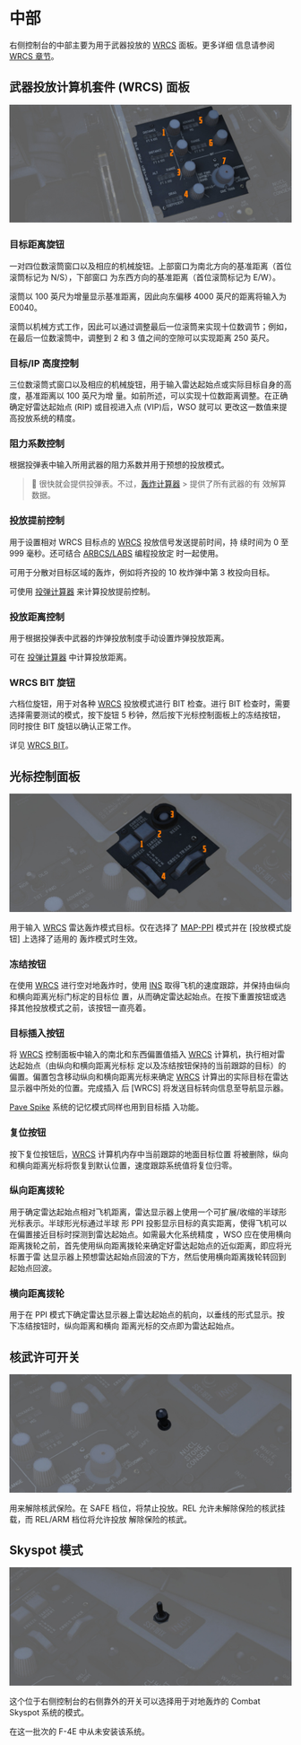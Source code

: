 # 中部

右侧控制台的中部主要为用于武器投放的 [WRCS](../../../systems/weapon_systems/wrcs.md) 面板。更多详细
信息请参阅 [WRCS 章节](../../../systems/weapon_systems/wrcs.md)。

## 武器投放计算机套件 (WRCS) 面板

![wso_weapon_release_computer_set_panel](../../../img/wso_wrcs_panel.jpg)

### 目标距离旋钮

一对四位数滚筒窗口以及相应的机械旋钮。上部窗口为南北方向的基准距离（首位滚筒标记为 N/S），下部窗口
为东西方向的基准距离（首位滚筒标记为 E/W）。

滚筒以 100 英尺为增量显示基准距离，因此向东偏移 4000 英尺的距离将输入为 E0040。

滚筒以机械方式工作，因此可以通过调整最后一位滚筒来实现十位数调节；例如，在最后一位数滚筒中，调整到
2 和 3 值之间的空隙可以实现距离 250 英尺。

### 目标/IP 高度控制

三位数滚筒式窗口以及相应的机械旋钮，用于输入雷达起始点或实际目标自身的高度，基准距离以 100 英尺为增
量。如前所述，可以实现十位数距离调整。在正确确定好雷达起始点 (RIP) 或目视进入点 (VIP)后，WSO 就可以
更改这一数值来提高投放系统的精度。

### 阻力系数控制

根据投弹表中输入所用武器的阻力系数并用于预想的投放模式。

> 🚧 很快就会提供投弹表。不过，[轰炸计算器](../../../dcs/bombing_computer.md) > 提供了所有武器的有
> 效解算数据。

### 投放提前控制

用于设置相对 WRCS 目标点的 [WRCS](../../../systems/weapon_systems/wrcs.md) 投放信号发送提前时间，持
续时间为 0 至 999 毫秒。还可结合 [ARBCS/LABS](../../../systems/weapon_systems/arbcs.md) 编程投放定
时一起使用。

可用于分散对目标区域的轰炸，例如将齐投的 10 枚炸弹中第 3 枚投向目标。

可使用 [投弹计算器](../../../dcs/bombing_computer.md) 来计算投放提前控制。

### 投放距离控制

用于根据投弹表中武器的炸弹投放制度手动设置炸弹投放距离。

可在 [投弹计算器](../../../dcs/bombing_computer.md) 中计算投放距离。

### WRCS BIT 旋钮

六档位旋钮，用于对各种 [WRCS](../../../systems/weapon_systems/wrcs.md) 投放模式进行 BIT 检查。进行
BIT 检查时，需要选择需要测试的模式，按下旋钮 5 秒钟，然后按下光标控制面板上的冻结按钮，同时按住 BIT
旋钮以确认正常工作。

详见 [WRCS BIT](../../../procedures/bit_tests/wrcs.md)。

## 光标控制面板

![wso_cursor_control_panel](../../../img/wso_cursor_control_panel.jpg)

用于输入 [WRCS](../../../systems/weapon_systems/wrcs.md) 雷达轰炸模式目标。仅在选择了
[MAP-PPI](../../../systems/radar/operation.md#map-mode-ppi) 模式并在 [投放模式旋钮] 上选择了适用的
轰炸模式时生效。

### 冻结按钮

在使用 [WRCS](../../../systems/weapon_systems/wrcs.md) 进行空对地轰炸时，使用
[INS](../../../systems/nav_com/ins.md) 取得飞机的速度跟踪，并保持由纵向和横向距离光标门标定的目标位
置，从而确定雷达起始点。在按下重置按钮或选择其他投放模式之前，该按钮一直亮着。

### 目标插入按钮

将 [WRCS](../../../systems/weapon_systems/wrcs.md) 控制面板中输入的南北和东西偏置值插入
[WRCS](../../../systems/weapon_systems/wrcs.md) 计算机，执行相对雷达起始点（由纵向和横向距离光标标
定以及冻结按钮保持的当前跟踪的目标）的偏置。偏置包含移动纵向和横向距离光标来确定
[WRCS](../../../systems/weapon_systems/wrcs.md) 计算出的实际目标在雷达显示器中所处的位置。完成插入
后 [WRCS] 将发送目标转向信息至导航显示器。

[Pave Spike](../../../systems/weapon_systems/pave_spike/overview.md) 系统的记忆模式同样也用到目标插
入功能。

### 复位按钮

按下复位按钮后，[WRCS](../../../systems/weapon_systems/wrcs.md) 计算机内存中当前跟踪的地面目标位置
将被删除，纵向和横向距离光标将恢复到默认位置，速度跟踪系统值将复位归零。

### 纵向距离拨轮

用于确定雷达起始点相对飞机距离，雷达显示器上使用一个可扩展/收缩的半球形光标表示。半球形光标通过半球
形 PPI 投影显示目标的真实距离，使得飞机可以在偏置接近目标时探测到雷达起始点。如需最大化系统精度
，WSO 应在使用横向距离拨轮之前，首先使用纵向距离拨轮来确定好雷达起始点的近似距离，即应将光标置于雷
达显示器上预想雷达起始点回波的下方，然后使用横向距离拨轮转回到起始点回波。

### 横向距离拨轮

用于在 PPI 模式下确定雷达显示器上雷达起始点的航向，以垂线的形式显示。按下冻结按钮时，纵向距离和横向
距离光标的交点即为雷达起始点。

## 核武许可开关

![wso_nuclear_stores_consent_switch](../../../img/wso_nuclear_consent_switch.jpg)

用来解除核武保险。在 SAFE 档位，将禁止投放。REL 允许未解除保险的核武挂载，而 REL/ARM 档位将允许投放
解除保险的核武。

## Skyspot 模式

![Skyspot Mode](../../../img/wso_skyspot_switch.jpg)

这个位于右侧控制台的右侧靠外的开关可以选择用于对地轰炸的 Combat Skyspot 系统的模式。

在这一批次的 F-4E 中从未安装该系统。
